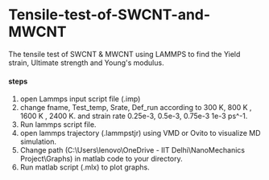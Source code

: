 # Tensile-test-of-SWCNT-and-MWCNT
The tensile test of SWCNT &amp; MWCNT using LAMMPS to find the Yield strain, Ultimate strength and Young's modulus.


#### steps
1. open Lammps input script file (.imp) 
2. change fname, Test_temp, Srate, Def_run according to 300 K, 800 K , 1600 K , 2400 K. and strain rate 0.25e-3, 0.5e-3, 0.75e-3 1e-3 ps^-1.
3. Run lammps script file.
4. open lammps trajectory (.lammpstjr) using VMD or Ovito to visualize MD simulation.
5. Change path (C:\Users\lenovo\OneDrive - IIT Delhi\NanoMechanics Project\Graphs) in matlab code to your directory.
6.  Run matlab script (.mlx) to plot graphs.
